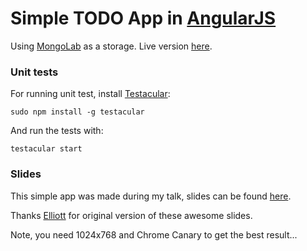 # Simple TODO App in [AngularJS](http://angularjs.org)

Using [MongoLab](https://mongolab.com/home) as a storage.
Live version [here](http://vojtajina.github.com/ng-todo/index.html).

### Unit tests
For running unit test, install [Testacular](http://vojtajina.github.com/testacular):

    sudo npm install -g testacular

And run the tests with:

    testacular start


### Slides
This simple app was made during my talk, slides can be found [here](http://vojtajina.github.com/html5la/2012-05-30-boston/index.html).

Thanks [Elliott](http://github.com/esprehn) for original version of these awesome slides.

Note, you need 1024x768 and Chrome Canary to get the best result...